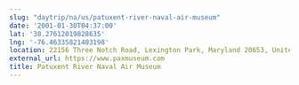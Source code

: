 ```yaml
---
slug: "daytrip/na/us/patuxent-river-naval-air-museum"
date: '2001-01-30T04:37:00'
lat: '38.27612019828635'
lng: '-76.46335821403198'
location: 22156 Three Notch Road, Lexington Park, Maryland 20653, United States
external_url: https://www.paxmuseum.com
title: Patuxent River Naval Air Museum
---
```



